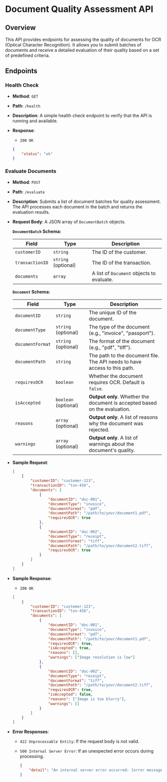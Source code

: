 # Document Quality Assessment API

## Overview

This API provides endpoints for assessing the quality of documents for OCR (Optical Character Recognition). It allows you to submit batches of documents and receive a detailed evaluation of their quality based on a set of predefined criteria.

## Endpoints

### Health Check

-   **Method**: `GET`
-   **Path**: `/health`
-   **Description**: A simple health check endpoint to verify that the API is running and available.
-   **Response**:
    -   `200 OK`

    ```json
    {
        "status": "ok"
    }
    ```

### Evaluate Documents

-   **Method**: `POST`
-   **Path**: `/evaluate`
-   **Description**: Submits a list of document batches for quality assessment. The API processes each document in the batch and returns the evaluation results.
-   **Request Body**: A JSON array of `DocumentBatch` objects.

    **`DocumentBatch` Schema:**

    | Field         | Type           | Description                               |
    | ------------- | -------------- | ----------------------------------------- |
    | `customerID`  | `string`       | The ID of the customer.                   |
    | `transactionID`| `string` (optional) | The ID of the transaction.             |
    | `documents`   | `array`        | A list of `Document` objects to evaluate. |

    **`Document` Schema:**

    | Field          | Type            | Description                                                                                                |
    | -------------- | --------------- | ---------------------------------------------------------------------------------------------------------- |
    | `documentID`   | `string`        | The unique ID of the document.                                                                             |
    | `documentType` | `string` (optional) | The type of the document (e.g., "invoice", "passport").                                                 |
    | `documentFormat`| `string` (optional) | The format of the document (e.g., "pdf", "tiff").                                                      |
    | `documentPath` | `string`        | The path to the document file. The API needs to have access to this path.                                  |
    | `requiresOCR`  | `boolean`       | Whether the document requires OCR. Default is `false`.                                                     |
    | `isAccepted`   | `boolean` (optional) | **Output only**. Whether the document is accepted based on the evaluation.                                 |
    | `reasons`      | `array` (optional)  | **Output only**. A list of reasons why the document was rejected.                                          |
    | `warnings`     | `array` (optional)  | **Output only**. A list of warnings about the document's quality.                                          |

-   **Sample Request**:

    ```json
    [
        {
            "customerID": "customer-123",
            "transactionID": "txn-456",
            "documents": [
                {
                    "documentID": "doc-001",
                    "documentType": "invoice",
                    "documentFormat": "pdf",
                    "documentPath": "/path/to/your/document1.pdf",
                    "requiresOCR": true
                },
                {
                    "documentID": "doc-002",
                    "documentType": "receipt",
                    "documentFormat": "tiff",
                    "documentPath": "/path/to/your/document2.tiff",
                    "requiresOCR": true
                }
            ]
        }
    ]
    ```

-   **Sample Response**:

    -   `200 OK`

    ```json
    [
        {
            "customerID": "customer-123",
            "transactionID": "txn-456",
            "documents": [
                {
                    "documentID": "doc-001",
                    "documentType": "invoice",
                    "documentFormat": "pdf",
                    "documentPath": "/path/to/your/document1.pdf",
                    "requiresOCR": true,
                    "isAccepted": true,
                    "reasons": [],
                    "warnings": ["Image resolution is low"]
                },
                {
                    "documentID": "doc-002",
                    "documentType": "receipt",
                    "documentFormat": "tiff",
                    "documentPath": "/path/to/your/document2.tiff",
                    "requiresOCR": true,
                    "isAccepted": false,
                    "reasons": ["Image is too blurry"],
                    "warnings": []
                }
            ]
        }
    ]
    ```

-   **Error Responses**:
    -   `422 Unprocessable Entity`: If the request body is not valid.
    -   `500 Internal Server Error`: If an unexpected error occurs during processing.

        ```json
        {
            "detail": "An internal server error occurred: [error message]"
        }
        ```
